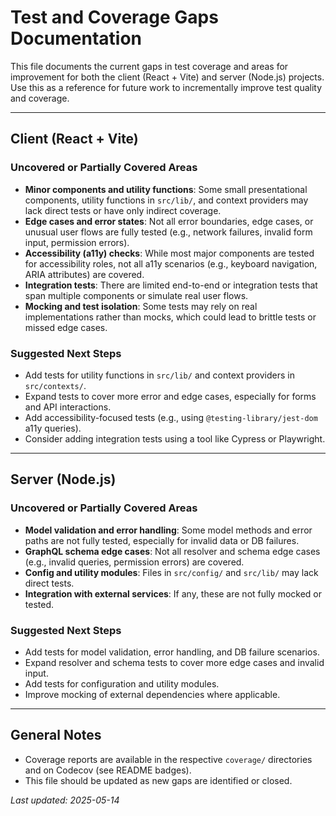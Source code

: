 # Test and Coverage Gaps Documentation

This file documents the current gaps in test coverage and areas for improvement for both the client (React + Vite) and server (Node.js) projects. Use this as a reference for future work to incrementally improve test quality and coverage.

---

## Client (React + Vite)

### Uncovered or Partially Covered Areas
- **Minor components and utility functions**: Some small presentational components, utility functions in `src/lib/`, and context providers may lack direct tests or have only indirect coverage.
- **Edge cases and error states**: Not all error boundaries, edge cases, or unusual user flows are fully tested (e.g., network failures, invalid form input, permission errors).
- **Accessibility (a11y) checks**: While most major components are tested for accessibility roles, not all a11y scenarios (e.g., keyboard navigation, ARIA attributes) are covered.
- **Integration tests**: There are limited end-to-end or integration tests that span multiple components or simulate real user flows.
- **Mocking and test isolation**: Some tests may rely on real implementations rather than mocks, which could lead to brittle tests or missed edge cases.

### Suggested Next Steps
- Add tests for utility functions in `src/lib/` and context providers in `src/contexts/`.
- Expand tests to cover more error and edge cases, especially for forms and API interactions.
- Add accessibility-focused tests (e.g., using `@testing-library/jest-dom` a11y queries).
- Consider adding integration tests using a tool like Cypress or Playwright.

---

## Server (Node.js)

### Uncovered or Partially Covered Areas
- **Model validation and error handling**: Some model methods and error paths are not fully tested, especially for invalid data or DB failures.
- **GraphQL schema edge cases**: Not all resolver and schema edge cases (e.g., invalid queries, permission errors) are covered.
- **Config and utility modules**: Files in `src/config/` and `src/lib/` may lack direct tests.
- **Integration with external services**: If any, these are not fully mocked or tested.

### Suggested Next Steps
- Add tests for model validation, error handling, and DB failure scenarios.
- Expand resolver and schema tests to cover more edge cases and invalid input.
- Add tests for configuration and utility modules.
- Improve mocking of external dependencies where applicable.

---

## General Notes
- Coverage reports are available in the respective `coverage/` directories and on Codecov (see README badges).
- This file should be updated as new gaps are identified or closed.

_Last updated: 2025-05-14_
